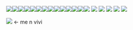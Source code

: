 ![](https://github.com/user-attachments/assets/8034d09b-138d-45c0-bf19-df28123129ea)![](https://github.com/user-attachments/assets/bfaaaa8a-06ac-4154-951e-69eab7baee88)![](https://github.com/user-attachments/assets/9cfa1f5d-f7e6-4b2c-a5ab-306d2bde15ba)![](https://github.com/user-attachments/assets/e50e5d35-6001-49c1-8e65-a3b51a6871b2)![](https://github.com/user-attachments/assets/6696155a-9efe-4f16-a23f-a310768a2f3b)![](https://github.com/user-attachments/assets/3d8f4bdd-1622-44f5-9aa2-5415c9c4855b)![](https://github.com/user-attachments/assets/f525c50e-4ead-4f62-8f21-564431275415)![](https://github.com/user-attachments/assets/5a91141c-d5dc-460d-8b7b-c6e2e422d079)![](https://github.com/user-attachments/assets/af1bc70c-287c-4d8d-9c41-f3077a828f69)![](https://github.com/user-attachments/assets/7f39c092-06db-4c69-a3f6-5ae142e94c6d)![](https://github.com/user-attachments/assets/430bf420-7105-4b5c-86b6-322b16172c93)![](https://github.com/user-attachments/assets/3e0a53f0-7212-4aab-9ca1-0adc4981555a)![](https://github.com/user-attachments/assets/2552fcb2-f218-4ede-8b43-a3a86ce3ca30)![](https://github.com/user-attachments/assets/6cd75ba3-b1c5-4a7d-94d8-c0381e509fde) ![](https://files.catbox.moe/cgxiku.gif) ![](https://files.catbox.moe/o65l5w.gif) ![](https://files.catbox.moe/qx6lh0.gif) ![](https://files.catbox.moe/ofarys.gif) ![](https://files.catbox.moe/3vpmjf.png) 

![](https://files.catbox.moe/dcg4aj.gif) <- me n vivi
